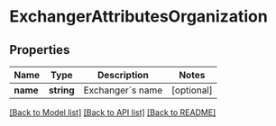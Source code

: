 # ExchangerAttributesOrganization

## Properties
Name | Type | Description | Notes
------------ | ------------- | ------------- | -------------
**name** | **string** | Exchanger&#x60;s name | [optional] 

[[Back to Model list]](../README.md#documentation-for-models) [[Back to API list]](../README.md#documentation-for-api-endpoints) [[Back to README]](../README.md)


